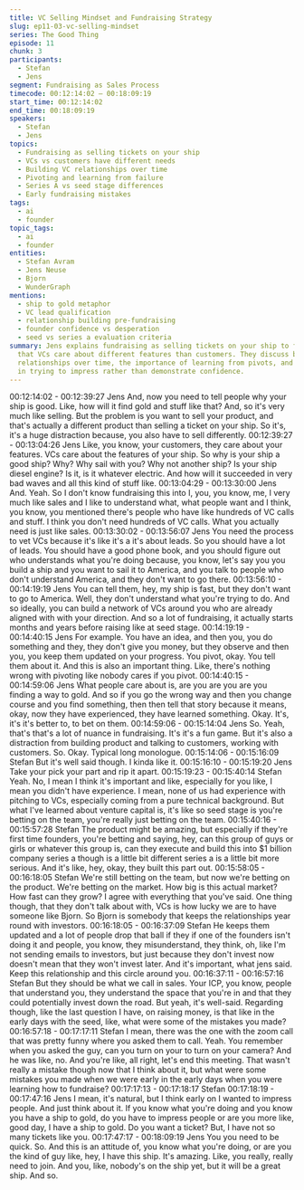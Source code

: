```yaml
---
title: VC Selling Mindset and Fundraising Strategy
slug: ep11-03-vc-selling-mindset
series: The Good Thing
episode: 11
chunk: 3
participants:
  - Stefan
  - Jens
segment: Fundraising as Sales Process
timecode: 00:12:14:02 – 00:18:09:19
start_time: 00:12:14:02
end_time: 00:18:09:19
speakers:
  - Stefan
  - Jens
topics:
  - Fundraising as selling tickets on your ship
  - VCs vs customers have different needs
  - Building VC relationships over time
  - Pivoting and learning from failure
  - Series A vs seed stage differences
  - Early fundraising mistakes
tags:
  - ai
  - founder
topic_tags:
  - ai
  - founder
entities:
  - Stefan Avram
  - Jens Neuse
  - Bjorn
  - WunderGraph
mentions:
  - ship to gold metaphor
  - VC lead qualification
  - relationship building pre-fundraising
  - founder confidence vs desperation
  - seed vs series a evaluation criteria
summary: Jens explains fundraising as selling tickets on your ship to find gold, emphasizing
  that VCs care about different features than customers. They discuss building VC
  relationships over time, the importance of learning from pivots, and early mistakes
  in trying to impress rather than demonstrate confidence.
---
```


00:12:14:02 - 00:12:39:27
Jens
And, now you need to tell people why your ship is good. Like, how will it find gold and stuff like
that? And, so it's very much like selling. But the problem is you want to sell your product, and
that's actually a different product than selling a ticket on your ship. So it's, it's a huge distraction
because, you also have to sell differently.
00:12:39:27 - 00:13:04:26
Jens
Like, you know, your customers, they care about your features. VCs care about the features of
your ship. So why is your ship a good ship? Why? Why sail with you? Why not another ship? Is
your ship diesel engine? Is it, is it whatever electric. And how will it succeeded in very bad
waves and all this kind of stuff like.
00:13:04:29 - 00:13:30:00
Jens
And. Yeah. So I don't know fundraising this into I, you, you know, me, I very much like sales and
I like to understand what, what people want and I think, you know, you mentioned there's people
who have like hundreds of VC calls and stuff. I think you don't need hundreds of VC calls. What
you actually need is just like sales.
00:13:30:02 - 00:13:56:07
Jens
You need the process to vet VCs because it's like it's a it's about leads. So you should have a
lot of leads. You should have a good phone book, and you should figure out who understands
what you're doing because, you know, let's say you you build a ship and you want to sail it to
America, and you talk to people who don't understand America, and they don't want to go there.
00:13:56:10 - 00:14:19:19
Jens
You can tell them, hey, my ship is fast, but they don't want to go to America. Well, they don't
understand what you're trying to do. And so ideally, you can build a network of VCs around you
who are already aligned with with your direction. And so a lot of fundraising, it actually starts
months and years before raising like at seed stage.
00:14:19:19 - 00:14:40:15
Jens
For example. You have an idea, and then you, you do something and they, they don't give you
money, but they observe and then you, you keep them updated on your progress. You pivot,
okay. You tell them about it. And this is also an important thing. Like, there's nothing wrong with
pivoting like nobody cares if you pivot.
00:14:40:15 - 00:14:59:06
Jens
What people care about is, are you are you are you finding a way to gold. And so if you go the
wrong way and then you change course and you find something, then then tell that story
because it means, okay, now they have experienced, they have learned something. Okay. It's,
it's it's better to, to bet on them.
00:14:59:06 - 00:15:14:04
Jens
So. Yeah, that's that's a lot of nuance in fundraising. It's it's a fun game. But it's also a distraction
from building product and talking to customers, working with customers. So. Okay. Typical long
monologue.
00:15:14:06 - 00:15:16:09
Stefan
But it's well said though. I kinda like it.
00:15:16:10 - 00:15:19:20
Jens
Take your pick your part and rip it apart.
00:15:19:23 - 00:15:40:14
Stefan
Yeah. No, I mean I think it's important and like, especially for you like, I mean you didn't have
experience. I mean, none of us had experience with pitching to VCs, especially coming from a
pure technical background. But what I've learned about venture capital is, it's like so seed stage
is you're betting on the team, you're really just betting on the team.
00:15:40:16 - 00:15:57:28
Stefan
The product might be amazing, but especially if they're first time founders, you're betting and
saying, hey, can this group of guys or girls or whatever this group is, can they execute and build
this into $1 billion company series a though is a little bit different series a is a little bit more
serious. And it's like, hey, okay, they built this part out.
00:15:58:05 - 00:16:18:05
Stefan
We're still betting on the team, but now we're betting on the product. We're betting on the
market. How big is this actual market? How fast can they grow? I agree with everything that
you've said. One thing though, that they don't talk about with, VCs is how lucky we are to have
someone like Bjorn. So Bjorn is somebody that keeps the relationships year round with
investors.
00:16:18:05 - 00:16:37:09
Stefan
He keeps them updated and a lot of people drop that ball if they if one of the founders isn't
doing it and people, you know, they misunderstand, they think, oh, like I'm not sending emails to
investors, but just because they don't invest now doesn't mean that they won't invest later. And
it's important, what jens said. Keep this relationship and this circle around you.
00:16:37:11 - 00:16:57:16
Stefan
But they should be what we call in sales. Your ICP, you know, people that understand you, they
understand the space that you're in and that they could potentially invest down the road. But
yeah, it's well-said. Regarding though, like the last question I have, on raising money, is that like
in the early days with the seed, like, what were some of the mistakes you made?
00:16:57:18 - 00:17:17:11
Stefan
I mean, there was the one with the zoom call that was pretty funny where you asked them to
call. Yeah. You remember when you asked the guy, can you turn on your to turn on your
camera? And he was like, no. And you're like, all right, let's end this meeting. That wasn't really
a mistake though now that I think about it, but what were some mistakes you made when we
were early in the early days when you were learning how to fundraise?
00:17:17:13 - 00:17:18:17
Stefan
00:17:18:19 - 00:17:47:16
Jens
I mean, it's natural, but I think early on I wanted to impress people. And just think about it. If you
know what you're doing and you know you have a ship to gold, do you have to impress people
or are you more like, good day, I have a ship to gold. Do you want a ticket? But, I have not so
many tickets like you.
00:17:47:17 - 00:18:09:19
Jens
You you need to be quick. So. And this is an attitude of, you know what you're doing, or are you
the kind of guy like, hey, I have this ship. It's amazing. Like, you really, really need to join. And
you, like, nobody's on the ship yet, but it will be a great ship. And so.
